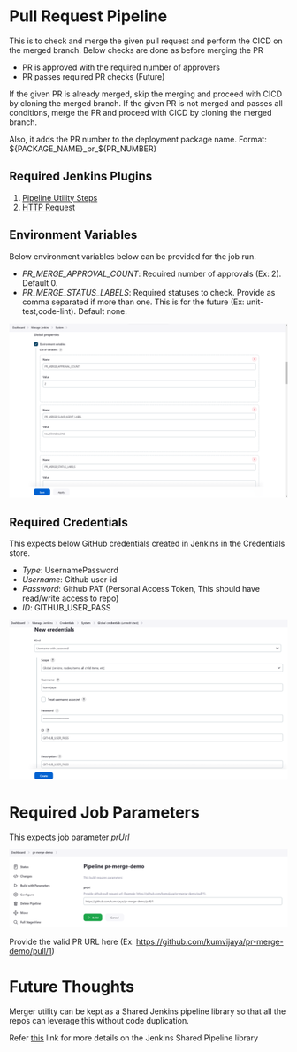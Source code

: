 # Pull Request Pipeline

This is to check and merge the given pull request and perform the CICD on the merged branch.
Below checks are done as before merging the PR
- PR is approved with the required number of approvers
- PR passes required PR checks (Future)

If the given PR is already merged, skip the merging and proceed with CICD by cloning the merged branch.
If the given PR is not merged and passes all conditions, merge the PR and proceed with CICD by cloning the merged branch.

Also, it adds the PR number to the deployment package name. Format: ${PACKAGE_NAME}_pr_${PR_NUMBER}

## Required Jenkins Plugins
1. [Pipeline Utility Steps](https://plugins.jenkins.io/pipeline-utility-steps/)
2. [HTTP Request](https://plugins.jenkins.io/http_request/)

## Environment Variables
Below environment variables below can be provided for the job run.
- *PR_MERGE_APPROVAL_COUNT*: Required number of approvals (Ex: 2). Default 0.
- *PR_MERGE_STATUS_LABELS*: Required statuses to check. Provide as comma separated if more than one. This is for the future (Ex: unit-test,code-lint). Default none.

![jenkins-env-vars](https://github.com/kumvijaya/pr-merge-demo/blob/develop/images/env-vars.png)

## Required Credentials
This expects below GitHub credentials created in Jenkins in the Credentials store.
- *Type*: UsernamePassword
- *Username*: Github user-id
- *Password*: Github PAT (Personal Access Token, This should have read/write access to repo)
- *ID*: GITHUB_USER_PASS

![jenkins-github-creds](https://github.com/kumvijaya/pr-merge-demo/blob/develop/images/github-creds.png)

# Required Job Parameters
This expects job parameter *prUrl*

![jenkins-job-params](https://github.com/kumvijaya/pr-merge-demo/blob/develop/images/job-params.png)

Provide the valid PR URL here (Ex: https://github.com/kumvijaya/pr-merge-demo/pull/1)


# Future Thoughts

Merger utility can be kept as a Shared Jenkins pipeline library so that all the repos can leverage this without code duplication. 

Refer [this](https://www.jenkins.io/doc/book/pipeline/shared-libraries/) link for more details on the Jenkins Shared Pipeline library



